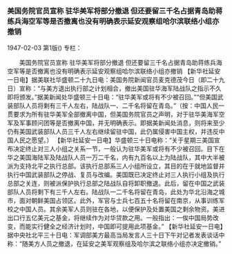### 美国务院官员宣称  驻华美军将部分撤退  但还要留三千名占据青岛助蒋练兵海空军等是否撤离也没有明确表示延安观察组哈尔滨联络小组亦撤销

1947-02-03
第1版()
专栏：

　　美国务院官员宣称
    驻华美军将部分撤退
    但还要留三千名占据青岛助蒋练兵海空军等是否撤离也没有明确表示延安观察组哈尔滨联络小组亦撤销
    【新华社延安一日电】据美联社华盛顿二十九日电：美国务院新闻官员麦克德茂今日（即二十九日）宣称：“与美方退出执行部之计划相合，撤出美国驻华海军陆战队之指示不久即将颁发。”据美新闻处华盛顿三十日电：“驻华美军或将有不少被召回。”“但美国武装部队人员将剩有三千人左右，陆战队一、二千名将留在青岛。”（按：中国人民一贯要求为所有驻华美军全部撤离中国，但美国务院官员之声明，对于驻华美海军空军及军事顾问团等是否撤离中国，并无明确表示。即据美新闻处消息，则将来至少仍有美国武装部队人员三千人左右继续留驻中国，此仍属侵害中国主权，并违反中国人民之愿望。）
    【新华社延安一日电】华盛顿三十日电称：“关于星期三美国宣布决定终止对三人小组之关系一节，一般认为驻华美军或将有不少被召回。目下在华之美国海陆军及陆战队人员一万二千名，内有九百名以上为陆战队，其中大半被派为支持北平之执行总部。该执行总部系三人小组所设立，其目的在于就地监督并执行中国武装部队之停战、复员与改编。美国既已决定终止对三人执行小组及执行总部之关连，则被派保护执行总部之陆战队自将卸职撤退。此后，留在中国之武装部队人员将剩下有三千人左右。陆战队一二千名将留在青岛，此处为华北沿海之城市，面对朝鲜美国占领区。此外，军官与士兵七百五十名将留在南京，从事训练军校之中国人员。其余美军人员则驻在各地，以便保护及处置美国之剩余物资。美进出口行五亿美元之基金，将继续作为对华贷款之用。一般指出：一俟中国局势改变，而能实行健全之经济计划时，中国即可提用此项基金。”
    【新华社延安一日电】据中央社北平三十日电：军调部美方最高当局发言人三十日下午对记者发表谈话中称：“随美方人员之撤退，在延安之美军观察组及哈尔滨之联络小组亦决定撤销。”
